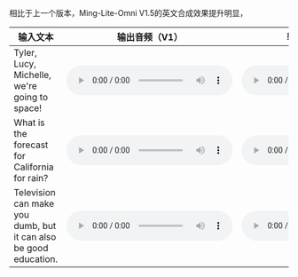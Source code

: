 
相比于上一个版本，Ming-Lite-Omni V1.5的英文合成效果提升明显，
<table class="tg"><thead>
  <tr>
    <th class="tg-19xi">输入文本</th>
    <th class="tg-19xi">输出音频（V1）</th>
    <th class="tg-19xi">输出音频 （V1.5）</th>
  </tr></thead>
<tbody>
  <tr>
    <td class="tg-t0cb" >Tyler, Lucy, Michelle, we're going to space!</td>
    <td class="tg-hxmt"><audio controls><source src="https://biao-gong.github.io/Ming-Omni/static/audio/tts_en1_v1.wav" type="audio/wav"></audio></td>
    <td class="tg-hxmt"><audio controls><source src="https://biao-gong.github.io/Ming-Omni/static/audio/tts_en1_v1.5.wav" type="audio/wav"></audio></td>
  </tr>
  <tr>
    <td class="tg-t0cb" >What is the forecast for California for rain?</td>
    <td class="tg-hxmt"><audio controls><source src="https://biao-gong.github.io/Ming-Omni/static/audio/tts_en2_v1.wav" type="audio/wav"></audio></td>
    <td class="tg-hxmt"><audio controls><source src="https://biao-gong.github.io/Ming-Omni/static/audio/tts_en2_v1.5.wav" type="audio/wav"></audio></td>
  </tr>
  <tr>
    <td class="tg-t0cb" >Television can make you dumb, but it can also be good education.</td>
    <td class="tg-hxmt"><audio controls><source src="https://biao-gong.github.io/Ming-Omni/static/audio/tts_en3_v1.wav" type="audio/wav"></audio></td>
    <td class="tg-hxmt"><audio controls><source src="https://biao-gong.github.io/Ming-Omni/static/audio/tts_en3_v1.5.wav" type="audio/wav"></audio></td>
  </tr>
</tbody>
</table>
